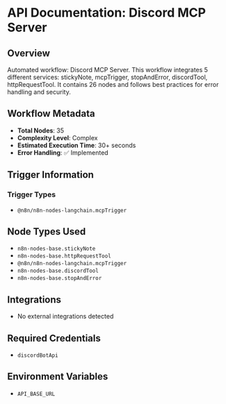 # API Documentation: Discord MCP Server

## Overview
Automated workflow: Discord MCP Server. This workflow integrates 5 different services: stickyNote, mcpTrigger, stopAndError, discordTool, httpRequestTool. It contains 26 nodes and follows best practices for error handling and security.

## Workflow Metadata
- **Total Nodes**: 35
- **Complexity Level**: Complex
- **Estimated Execution Time**: 30+ seconds
- **Error Handling**: ✅ Implemented

## Trigger Information
### Trigger Types
- `@n8n/n8n-nodes-langchain.mcpTrigger`

## Node Types Used
- `n8n-nodes-base.stickyNote`
- `n8n-nodes-base.httpRequestTool`
- `@n8n/n8n-nodes-langchain.mcpTrigger`
- `n8n-nodes-base.discordTool`
- `n8n-nodes-base.stopAndError`

## Integrations
- No external integrations detected

## Required Credentials
- `discordBotApi`

## Environment Variables
- `API_BASE_URL`
